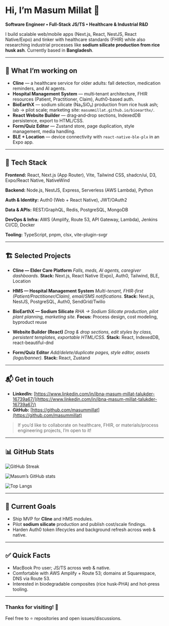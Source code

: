 # Hi, I’m Masum Millat 👋

**Software Engineer • Full‑Stack JS/TS • Healthcare & Industrial R\&D**

I build scalable web/mobile apps (Next.js, React, NestJS, React Native/Expo) and tinker with healthcare standards (FHIR) while also researching industrial processes like **sodium silicate production from rice husk ash**. Currently based in **Bangladesh**.

---

## 🔭 What I’m working on

* **Cline** — a healthcare service for older adults: fall detection, medication reminders, and AI agents.
* **Hospital Management System** — multi‑tenant architecture, FHIR resources (Patient, Practitioner, Claim), Auth0-based auth.
* **BioEarthX** — sodium silicate (Na₂SiO₃) production from rice husk ash; lab → pilot scale; marketing site: `masummillat.github.io/bioearthx/`.
* **React Website Builder** — drag‑and‑drop sections, IndexedDB persistence, export to HTML/CSS.
* **Form/Quiz Editor** — Zustand store, page duplication, style management, media handling.
* **BLE + Location** — device connectivity with `react-native-ble-plx` in an Expo app.

---

## 🧰 Tech Stack

**Frontend:** React, Next.js (App Router), Vite, Tailwind CSS, shadcn/ui, D3, Expo/React Native, NativeWind

**Backend:** Node.js, NestJS, Express, Serverless (AWS Lambda), Python

**Auth & Identity:** Auth0 (Web + React Native), JWT/OAuth2

**Data & APIs:** REST/GraphQL, Redis, PostgreSQL, MongoDB

**DevOps & Infra:** AWS (Amplify, Route 53, API Gateway, Lambda), Jenkins CI/CD, Docker

**Tooling:** TypeScript, pnpm, clsx, vite-plugin-svgr

---

## 🏗️ Selected Projects

* **Cline — Elder Care Platform**
  *Falls, meds, AI agents, caregiver dashboards.*
  **Stack:** Next.js, React Native (Expo), Auth0, Tailwind, BLE, Location

* **HMS — Hospital Management System**
  *Multi-tenant, FHIR-first (Patient/Practitioner/Claim), email/SMS notifications.*
  **Stack:** Next.js, NestJS, PostgreSQL, Auth0, SendGrid/Twilio

* **BioEarthX — Sodium Silicate**
  *RHA → Sodium Silicate production, pilot plant planning, marketing site.*
  **Focus:** Process design, cost modeling, byproduct reuse

* **Website Builder (React)**
  *Drag & drop sections, edit styles by class, persistent templates, exportable HTML/CSS.*
  **Stack:** React, IndexedDB, react-beautiful-dnd

* **Form/Quiz Editor**
  *Add/delete/duplicate pages, style editor, assets (logo/banner).*
  **Stack:** React, Zustand

---

## 📬 Get in touch

* **LinkedIn:** [https://www.linkedin.com/in/ibna-masum-millat-talukder-16739a67/](https://www.linkedin.com/in/ibna-masum-millat-talukder-16739a67/)
* **GitHub:** [https://github.com/masummillat](https://github.com/masummillat)

> If you’d like to collaborate on healthcare, FHIR, or materials/process engineering projects, I’m open to it!

---

## 📊 GitHub Stats


![GitHub Streak](https://streak-stats.demolab.com?user=masummillat)

![Masum’s GitHub stats](https://github-readme-stats.vercel.app/api?username=masummillat\&show_icons=true)

![Top Langs](https://github-readme-stats.vercel.app/api/top-langs/?username=masummillat\&layout=compact)

---

## 🧩 Current Goals

* Ship MVP for **Cline** and HMS modules.
* Pilot **sodium silicate** production and publish cost/scale findings.
* Harden Auth0 token lifecycles and background refresh across web & native.

---

## ✅ Quick Facts

* MacBook Pro user; JS/TS across web & native.
* Comfortable with AWS Amplify + Route 53; domains at Squarespace, DNS via Route 53.
* Interested in biodegradable composites (rice husk‑PHA) and hot-press tooling.

---

### Thanks for visiting! 🙏

Feel free to ⭐ repositories and open issues/discussions.

